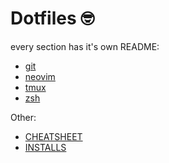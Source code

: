 
# Dotfiles :nerd_face:

every section has it's own README:

- [git](git/README.md)
- [neovim](nvim/README.md)
- [tmux](tmux/README.md)
- [zsh](zsh/README.md)


Other:

- [CHEATSHEET](CHEATSHEET.md)
- [INSTALLS](zsh/INSTALLS.md)
